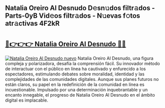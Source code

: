 ## Natalia Oreiro Al Desnudo D𝚎sn𝚞dos filtr𝚊dos - Parts-0yB Vid𝚎os filtr𝚊dos - N𝚞evas f𝚘tos atr𝚊ctivas 4F2kR

# <h2><a href="http://mb5jvf.tromn.icu/?c=Natalia+Oreiro+Al+Desnudo">🔗👉👉👉 Natalia Oreiro Al Desnudo 🔗🔗</a></h2>

[![Natalia Oreiro Al Desnudo nuevo](https://i.imgur.com/pEAQMta.gif)](http://mb5jvf.tromn.icu/?c=Natalia+Oreiro+Al+Desnudo)
Natalia Oreiro Al Desnudo, una figura compleja y polarizadora, desafía la comprensión fácil. Su innovador método de interactuar con el público en línea ha cautivado y enfurecido a los espectadores, estimulando debates sobre moralidad, identidad y las complejidades de las comunidades digitales. Aunque sus planes futuros no están claros, su papel en la redefinición de la comunidad en línea es incuestionable. Impulsado por una determinación inquebrantable y un encanto innegable, el progreso de Natalia Oreiro Al Desnudo en el ámbito digital es implacable.
